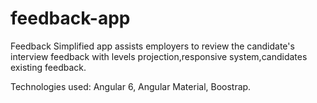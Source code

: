 # feedback-app
Feedback Simplified app assists employers to review the candidate's interview feedback with levels projection,responsive system,candidates existing feedback.

Technologies used: Angular 6, Angular Material, Boostrap.
